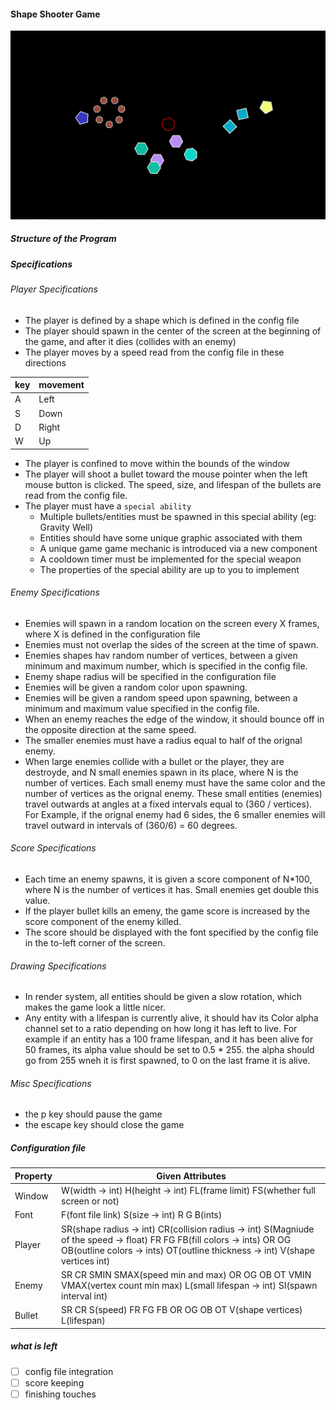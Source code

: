 #### Shape Shooter Game

![Game Image File](./game.png)

##### Structure of the Program

##### Specifications

###### Player Specifications

- The player is defined by a shape which is defined in the config file
- The player should spawn in the center of the screen at the beginning of the game, and after it dies (collides with an enemy)
- The player moves by a speed read from the config file in these directions

| key | movement |
| --- | -------- |
| A   | Left     |
| S   | Down     |
| D   | Right    |
| W   | Up       |

- The player is confined to move within the bounds of the window
- The player will shoot a bullet toward the mouse pointer when the left mouse button is clicked. The speed, size, and lifespan of the bullets are read from the config file.
- The player must have a `special ability`
  - Multiple bullets/entities must be spawned in this special ability (eg: Gravity Well)
  - Entities should have some unique graphic associated with them
  - A unique game game mechanic is introduced via a new component
  - A cooldown timer must be implemented for the special weapon
  - The properties of the special ability are up to you to implement

###### Enemy Specifications

- Enemies will spawn in a random location on the screen every X frames, where X is defined in the configuration file
- Enemies must not overlap the sides of the screen at the time of spawn.
- Enemies shapes hav random number of vertices, between a given minimum and maximum number, which is specified in the config file.
- Enemy shape radius will be specified in the configuration file
- Enemies will be given a random color upon spawning.
- Enemies will be given a random speed upon spawning, between a minimum and maximum value specified in the config file.
- When an enemy reaches the edge of the window, it should bounce off in the opposite direction at the same speed.
- The smaller enemies must have a radius equal to half of the orignal enemy.
- When large enemies collide with a bullet or the player, they are destroyde, and N small enemies spawn in its place, where N is the number of vertices. Each small enemy must have the same color and the number of vertices as the orignal enemy. These small entities (enemies) travel outwards at angles at a fixed intervals equal to (360 / vertices).
  For Example, if the orignal enemy had 6 sides, the 6 smaller enemies will travel outward in intervals of (360/6) = 60 degrees.

###### Score Specifications

- Each time an enemy spawns, it is given a score component of N\*100, where N is the number of vertices it has. Small enemies get double this value.
- If the player bullet kills an emeny, the game score is increased by the score component of the enemy killed.
- The score should be displayed with the font specified by the config file in the to-left corner of the screen.

###### Drawing Specifications

- In render system, all entities should be given a slow rotation, which makes the game look a little nicer.
- Any entity with a lifespan is currently alive, it should hav its Color alpha channel set to a ratio depending on how long it has left to live. For example if an entity has a 100 frame lifespan, and it has been alive for 50 frames, its alpha value should be set to 0.5 \* 255. the alpha should go from 255 wneh it is first spawned, to 0 on the last frame it is alive.

###### Misc Specifications

- the p key should pause the game
- the escape key should close the game

##### Configuration file

| Property | Given Attributes                                                                                                                                                                                        |
| -------- | ------------------------------------------------------------------------------------------------------------------------------------------------------------------------------------------------------- |
| Window   | W(width -> int) H(height -> int) FL(frame limit) FS(whether full screen or not)                                                                                                                         |
| Font     | F(font file link) S(size -> int) R G B(ints)                                                                                                                                                            |
| Player   | SR(shape radius -> int) CR(collision radius -> int) S(Magniude of the speed -> float) FR FG FB(fill colors -> ints) OR OG OB(outline colors -> ints) OT(outline thickness -> int) V(shape vertices int) |
| Enemy    | SR CR SMIN SMAX(speed min and max) OR OG OB OT VMIN VMAX(vertex count min max) L(small lifespan -> int) SI(spawn interval int)                                                                          |
| Bullet   | SR CR S(speed) FR FG FB OR OG OB OT V(shape vertices) L(lifespan)                                                                                                                                       |


##### what is left
- [ ] config file integration
- [ ] score keeping
- [ ] finishing touches
